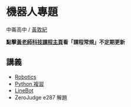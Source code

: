 # 機器人專題

中崙高中 / [黃敦紀](https://hackmd.io/@nandemoi/SyqndIE7t)  

**點擊[黃老師科技課程主頁](https://nandemoi.github.io/zl111/index.html)看「課程常規」不定期更新**

## 講義

* [Robotics](https://nandemoi.github.io/zl111/Robotics.pdf)
* [Python 複習](https://youtu.be/xLB5MvDkLWY)
* [LineBot](https://nandemoi.github.io/zl111/LineBot.pdf)
* ZeroJudge e287 解題

<!--* RoboDK, Drag&bot, Webot, Coppelia-->